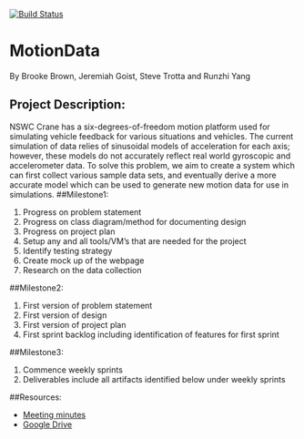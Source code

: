 [![Build Status](https://travis-ci.com/goistjt/MotionData.svg?token=MFyro9vzyExsWPEjugtV&branch=master-android)](https://travis-ci.com/goistjt/MotionData)
# MotionData
By Brooke Brown, Jeremiah Goist, Steve Trotta and Runzhi Yang
## Project Description:
NSWC Crane has a six-degrees-of-freedom motion platform used for simulating vehicle feedback for various situations and vehicles. The current simulation of data relies of sinusoidal models of acceleration for each axis; however, these models do not accurately reflect real world gyroscopic and accelerometer data. To solve this problem, we aim to create a system which can first collect various sample data sets, and eventually derive a more accurate model which can be used to generate new motion data for use in simulations.
##Milestone1:
  1.	Progress on problem statement
  2.	Progress on class diagram/method for documenting design
  3.	Progress on project plan
  4.	Setup any and all tools/VM’s that are needed for the project
  5.	Identify testing strategy
  6.	Create mock up of the webpage
  7.	Research on the data collection
  	
##Milestone2:
  1.	First version of problem statement
  2.	First version of design
  3.	First version of project plan
  4.	First sprint backlog including identification of features for first sprint
  
##Milestone3:
  1.	Commence weekly sprints
  2.	Deliverables include all artifacts identified below under weekly sprints


##Resources:
- [Meeting minutes](https://docs.google.com/document/d/1QG2Vc7Fuq_-LPjUG3eRwiL3g6tIQKHReexd1JDyUs9I/edit?usp=sharing)
- [Google Drive](https://drive.google.com/open?id=0By5ol31z4l_lSFdoVHB6UHpsQ0U)
